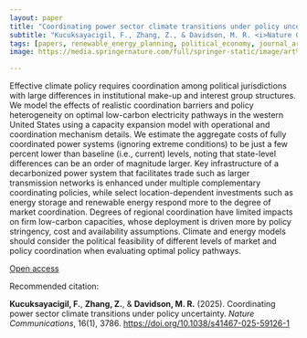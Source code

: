 ```yaml
---
layout: paper
title: "Coordinating power sector climate transitions under policy uncertainty"
subtitle: "Kucuksayacigil, F., Zhang, Z., & Davidson, M. R. <i>Nature Communications</i>"
tags: [papers, renewable_energy_planning, political_economy, journal_article, featured, home]
image: https://media.springernature.com/full/springer-static/image/art%3A10.1038%2Fs41467-025-59126-1/MediaObjects/41467_2025_59126_Fig1_HTML.png

---
```


Effective climate policy requires coordination among political jurisdictions with large differences in institutional make-up and interest group structures. We model the effects of realistic coordination barriers and policy heterogeneity on optimal low-carbon electricity pathways in the western United States using a capacity expansion model with operational and coordination mechanism details. We estimate the aggregate costs of fully coordinated power systems (ignoring extreme conditions) to be just a few percent lower than baseline (i.e., current) levels, noting that state-level differences can be an order of magnitude larger. Key infrastructure of a decarbonized power system that facilitates trade such as larger transmission networks is enhanced under multiple complementary coordinating policies, while select location-dependent investments such as energy storage and renewable energy respond more to the degree of market coordination. Degrees of regional coordination have limited impacts on firm low-carbon capacities, whose deployment is driven more by policy stringency, cost and availability assumptions. Climate and energy models should consider the political feasibility of different levels of market and policy coordination when evaluating optimal policy pathways.

[Open access](https://doi.org/10.1038/s41467-025-59126-1)

Recommended citation:

**Kucuksayacigil, F.**, **Zhang, Z.**, & **Davidson, M. R.** (2025). Coordinating power sector climate transitions under policy uncertainty. _Nature Communications_, 16(1), 3786. https://doi.org/10.1038/s41467-025-59126-1





